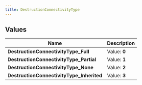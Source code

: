 ```yaml
---
title: DestructionConnectivityType
---
```


## Values
| Name | Description |
| ---- | ----------- |
| **DestructionConnectivityType_Full** | Value: **0** |
| **DestructionConnectivityType_Partial** | Value: **1** |
| **DestructionConnectivityType_None** | Value: **2** |
| **DestructionConnectivityType_Inherited** | Value: **3** |

